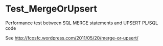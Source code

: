 Test_MergeOrUpsert
==================

Performance test between SQL MERGE statements and UPSERT PL/SQL code

See http://fcosfc.wordpress.com/2011/05/20/merge-or-upsert/
